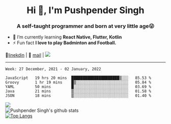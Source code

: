 <h1 align="center">Hi 👋, I'm Pushpender Singh</h1>
<h3 align="center">A self-taught programmer and born at very little age😜</h3>

- 🌱 I’m currently learning **React Native, Flutter, Kotlin**
- ⚡ Fun fact **I love to play Badminton and Football.**

👔[linekdin](https://www.linkedin.com/in/pushpender-singh-240061202/) | 📧 [mail](mailto:pushpendersingh@p2devs.com) | ![](https://komarev.com/ghpvc/?username=pushpender-singh-ap&color=blue)


---

<!--START_SECTION:waka-->
```text
Week: 27 December, 2021 - 02 January, 2022

JavaScript   19 hrs 20 mins  █████████████████████▒░░░   85.53 % 
Groovy       1 hr 19 mins    █▒░░░░░░░░░░░░░░░░░░░░░░░   05.84 % 
YAML         50 mins         █░░░░░░░░░░░░░░░░░░░░░░░░   03.69 % 
Java         21 mins         ▒░░░░░░░░░░░░░░░░░░░░░░░░   01.58 % 
JSON         18 mins         ▒░░░░░░░░░░░░░░░░░░░░░░░░   01.40 % 
```
<!--END_SECTION:waka-->

<img align="left" src="https://github-readme-streak-stats.herokuapp.com/?user=pushpender-singh-ap&theme=dark" /></br>
![Pushpender Singh's github stats](https://github-readme-stats.vercel.app/api?username=pushpender-singh-ap&show_icons=true&theme=radical&count_private=true)</br>
[![Top Langs](https://github-readme-stats.vercel.app/api/top-langs/?username=pushpender-singh-ap&theme=radical)](https://github.com/pushpender-singh-ap/github-readme-stats)
